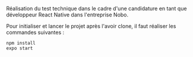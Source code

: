 Réalisation du test technique dans le cadre d'une candidature en tant que développeur React Native dans l'entreprise Nobo.

Pour initialiser et lancer le projet après l'avoir clone, il faut réaliser les commandes suivantes :

```
npm install
expo start
```
